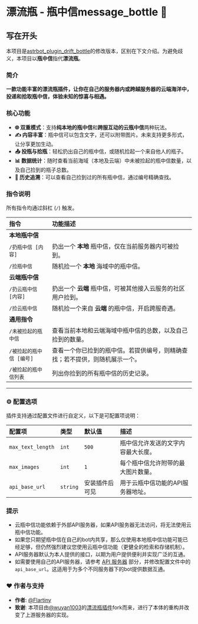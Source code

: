# 漂流瓶 - 瓶中信message_bottle 💌

## 写在开头

本项目是[astrbot_plugin_drift_bottle](https://github.com/wuyan1003/astrbot_plugin_drift_bottle)的修改版本，区别在下文介绍。为避免歧义，本项目以**瓶中信**指代**漂流瓶**。

### 简介

**一款功能丰富的漂流瓶插件，让你在自己的服务器内或跨越服务器的云端海洋中，投递和拾取瓶中信，体验未知的惊喜与相遇。**

### 核心功能

- **🌐 双重模式**：支持**纯本地的瓶中信**和**跨服互动的云瓶中信**两种玩法。
- **✍️ 内容丰富**：瓶中信可以包含文字，还可以附带图片。未来支持更多形式，让分享更加生动。
- **📤 投瓶与拾瓶**：轻松扔出自己的瓶中信，或随机捡起一个来自他人的瓶子。
- **📊 数据统计**：随时查看当前海域（本地及云端）中未被捡起的瓶中信数量，以及自己捡到的瓶子总数。
- **📖 历史追溯**：可以查看自己捡到过的所有瓶中信，通过编号精确查找。

### 指令说明

所有指令均通过斜杠 (`/`) 触发。

| 指令 | 功能描述 |
| :--- | :--- |
| **本地瓶中信** | |
| `/扔瓶中信 [内容]` | 扔出一个 **本地** 瓶中信，仅在当前服务器内可被捡到。 |
| `/捡瓶中信` | 随机捡一个 **本地** 海域中的瓶中信。 |
| **云端瓶中信** | |
| `/扔云瓶中信 [内容]` | 扔出一个 **云端** 瓶中信，可被其他接入云服务的社区用户捡到。 |
| `/捡云瓶中信` | 随机捡一个来自 **云端** 的瓶中信，开启跨服奇遇。 |
| **通用指令** | |
| `/未被捡起的瓶中信` | 查看当前本地和云端海域中瓶中信的总数，以及自己捡到的数量。 |
| `/被捡起的瓶中信 [编号]` | 查看一个你已捡到的瓶中信。若提供编号，则精确查找；若不提供，则随机展示一个。 |
| `/被捡起的瓶中信列表` | 列出你捡到的所有瓶中信的历史记录。 |

---

### ⚙️ 配置选项

插件支持通过配置文件进行自定义，以下是可配置项说明：

| 配置项 | 类型 | 默认值 | 描述 |
| :--- | :--- | :--- | :--- |
| `max_text_length` | `int` | `500` | 瓶中信允许发送的文字内容最大长度。 |
| `max_images` | `int` | `1` | 每个瓶中信允许附带的最大图片数量。 |
| `api_base_url` | `string` | 安装插件后可见 | 用于云瓶中信功能的API服务器地址。 |

### 提示

- 云瓶中信功能依赖于外部API服务器，如果API服务器无法访问，将无法使用云瓶中信功能。
- 如果您只期望瓶中信在自己的bot内共享，那么仅使用本地瓶中信功能可能已经足够，但仍然强烈建议您使用云瓶中信功能（更健全的检索和存储机制）。
- API服务器默认为本人提供的接口，以期为用户提供便利并实现广泛的互通。
- 如需要使用自己的API服务器，请参考 [API 服务器](https://github.com/Flartiny/astrbot-driftbottles-api) 部分，并修改配置文件中的 `api_base_url`。这适用于为多个不同服务器下的bot提供数据互通。

### ❤️ 作者与支持

- **作者**: [@Flartiny](https://github.com/Flartiny)
- **致谢**: 本项目由[@wuyan1003](https://github.com/wuyan1003)的[漂流瓶插件](https://github.com/wuyan1003/astrbot_plugin_drift_bottle)fork而来，进行了本体的重构并改变了上游服务器的实现。
